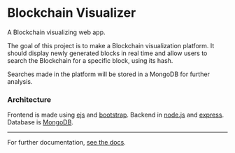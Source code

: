 # Blockchain Visualizer
A Blockchain visualizing web app.

The goal of this project is to make a Blockchain visualization platform. It should display newly generated blocks in real time and allow users to search the Blockchain for a specific block, using its hash.

Searches made in the platform will be stored in a MongoDB for further analysis.

### Architecture

Frontend is made using [ejs](http://ejs.co/) and [bootstrap](https://getbootstrap.com/).
Backend in [node.js](https://nodejs.org/en/) and [express](https://expressjs.com/).
Database is [MongoDB](https://www.mongodb.com/).

---

For further documentation, [see the docs](https://github.com/LRAbbade/Blockchain-Visualizer/tree/master/docs).
